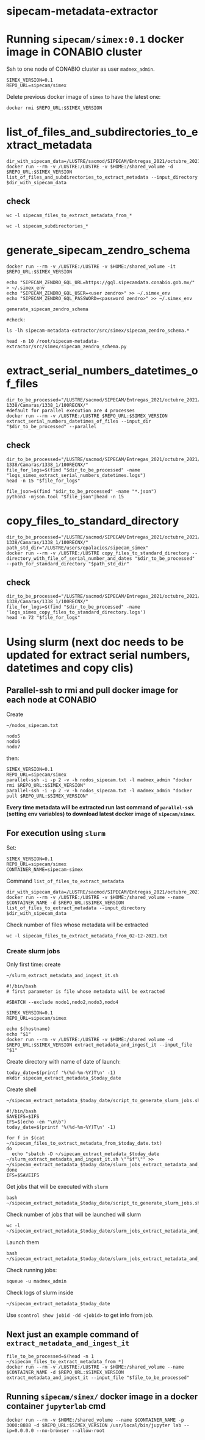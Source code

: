 # sipecam-metadata-extractor

# Running `sipecam/simex:0.1` docker image in CONABIO cluster

Ssh to one node of CONABIO cluster as user `madmex_admin`.

```
SIMEX_VERSION=0.1
REPO_URL=sipecam/simex
```

Delete previous docker image of `simex` to have the latest one:

```
docker rmi $REPO_URL:$SIMEX_VERSION
```

# list_of_files_and_subdirectories_to_extract_metadata

```
dir_with_sipecam_data=/LUSTRE/sacmod/SIPECAM/Entregas_2021/octubre_2021/SIPECAM/
docker run --rm -v /LUSTRE:/LUSTRE -v $HOME:/shared_volume -d $REPO_URL:$SIMEX_VERSION list_of_files_and_subdirectories_to_extract_metadata --input_directory $dir_with_sipecam_data
```

## check

```
wc -l sipecam_files_to_extract_metadata_from_*

wc -l sipecam_subdirectories_*
```

# generate_sipecam_zendro_schema

```
docker run --rm -v /LUSTRE:/LUSTRE -v $HOME:/shared_volume -it $REPO_URL:$SIMEX_VERSION

echo "SIPECAM_ZENDRO_GQL_URL=https://gql.sipecamdata.conabio.gob.mx/" > ~/.simex_env
echo "SIPECAM_ZENDRO_GQL_USER=<user zendro>" >> ~/.simex_env
echo "SIPECAM_ZENDRO_GQL_PASSWORD=<password zendro>" >> ~/.simex_env

generate_sipecam_zendro_schema

#check:

ls -lh sipecam-metadata-extractor/src/simex/sipecam_zendro_schema.*

head -n 10 /root/sipecam-metadata-extractor/src/simex/sipecam_zendro_schema.py

```

# extract_serial_numbers_datetimes_of_files

```
dir_to_be_processed="/LUSTRE/sacmod/SIPECAM/Entregas_2021/octubre_2021/SIPECAM/Playon 1338/Camaras/1338_1/100RECNX/"
#default for parallel execution are 4 processes
docker run --rm -v /LUSTRE:/LUSTRE $REPO_URL:$SIMEX_VERSION extract_serial_numbers_datetimes_of_files --input_dir "$dir_to_be_processed" --parallel
```

## check

```
dir_to_be_processed="/LUSTRE/sacmod/SIPECAM/Entregas_2021/octubre_2021/SIPECAM/Playon 1338/Camaras/1338_1/100RECNX/"
file_for_logs=$(find "$dir_to_be_processed" -name "logs_simex_extract_serial_numbers_datetimes.logs")
head -n 15 "$file_for_logs"

file_json=$(find "$dir_to_be_processed" -name "*.json")
python3 -mjson.tool "$file_json"|head -n 15
```


# copy_files_to_standard_directory

```
dir_to_be_processed="/LUSTRE/sacmod/SIPECAM/Entregas_2021/octubre_2021/SIPECAM/Playon 1338/Camaras/1338_1/100RECNX/"
path_std_dir="/LUSTRE/users/epalacios/sipecam_simex"
docker run --rm -v /LUSTRE:/LUSTRE copy_files_to_standard_directory --directory_with_file_of_serial_number_and_dates "$dir_to_be_processed" --path_for_standard_directory "$path_std_dir"
```

## check

```
dir_to_be_processed="/LUSTRE/sacmod/SIPECAM/Entregas_2021/octubre_2021/SIPECAM/Playon 1338/Camaras/1338_1/100RECNX/"
file_for_logs=$(find "$dir_to_be_processed" -name 'logs_simex_copy_files_to_standard_directory.logs')
head -n 72 "$file_for_logs"
```

# Using slurm (next doc needs to be updated for extract serial numbers, datetimes and copy clis)

## Parallel-ssh to rmi and pull docker image for each node at CONABIO

Create

```
~/nodos_sipecam.txt
```

```
nodo5
nodo6
nodo7
```

then:

```
SIMEX_VERSION=0.1
REPO_URL=sipecam/simex
parallel-ssh -i -p 2 -v -h nodos_sipecam.txt -l madmex_admin "docker rmi $REPO_URL:$SIMEX_VERSION"
parallel-ssh -i -p 2 -v -h nodos_sipecam.txt -l madmex_admin "docker pull $REPO_URL:$SIMEX_VERSION"
```

**Every time metadata will be extracted run last command of `parallel-ssh` (setting env variables) to download latest docker image of `sipecam/simex`.**


## For execution using `slurm`

Set:

```
SIMEX_VERSION=0.1
REPO_URL=sipecam/simex
CONTAINER_NAME=sipecam-simex
```

Command `list_of_files_to_extract_metadata`

```
dir_with_sipecam_data=/LUSTRE/sacmod/SIPECAM/Entregas_2021/octubre_2021/SIPECAM/
docker run --rm -v /LUSTRE:/LUSTRE -v $HOME:/shared_volume --name $CONTAINER_NAME -d $REPO_URL:$SIMEX_VERSION list_of_files_to_extract_metadata --input_directory $dir_with_sipecam_data
```

Check number of files whose metadata will be extracted

```
wc -l sipecam_files_to_extract_metadata_from_02-12-2021.txt
```

### Create slurm jobs

Only first time: create 

```
~/slurm_extract_metadata_and_ingest_it.sh
```

```
#!/bin/bash
# first parameter is file whose metadata will be extracted

#SBATCH --exclude nodo1,nodo2,nodo3,nodo4

SIMEX_VERSION=0.1
REPO_URL=sipecam/simex

echo $(hostname)
echo "$1"
docker run --rm -v /LUSTRE:/LUSTRE -v $HOME:/shared_volume -d $REPO_URL:$SIMEX_VERSION extract_metadata_and_ingest_it --input_file "$1"
```

Create directory with name of date of launch:

```
today_date=$(printf '%(%d-%m-%Y)T\n' -1)
mkdir sipecam_extract_metadata_$today_date
```

Create shell 

```
~/sipecam_extract_metadata_$today_date/script_to_generate_slurm_jobs.sh
```

```
#!/bin/bash
SAVEIFS=$IFS
IFS=$(echo -en "\n\b")
today_date=$(printf '%(%d-%m-%Y)T\n' -1)

for f in $(cat ~/sipecam_files_to_extract_metadata_from_$today_date.txt)
do
  echo "sbatch -D ~/sipecam_extract_metadata_$today_date ~/slurm_extract_metadata_and_ingest_it.sh \""$f"\"" >> ~/sipecam_extract_metadata_$today_date/slurm_jobs_extract_metadata_and_ingest_it.sh
done
IFS=$SAVEIFS
```

Get jobs that will be executed with `slurm`

```
bash ~/sipecam_extract_metadata_$today_date/script_to_generate_slurm_jobs.sh
```

Check number of jobs that will be launched will slurm

```
wc -l ~/sipecam_extract_metadata_$today_date/slurm_jobs_extract_metadata_and_ingest_it.sh
```

Launch them

```
bash ~/sipecam_extract_metadata_$today_date/slurm_jobs_extract_metadata_and_ingest_it.sh
```

Check running jobs:

```
squeue -u madmex_admin
```

Check logs of slurm inside 

```
~/sipecam_extract_metadata_$today_date
```

Use `scontrol show jobid -dd <jobid>` to get info from job.

## Next just an example command of `extract_metadata_and_ingest_it`

```
file_to_be_processed=$(head -n 1 ~/sipecam_files_to_extract_metadata_from_*)
docker run --rm -v /LUSTRE:/LUSTRE -v $HOME:/shared_volume --name $CONTAINER_NAME -d $REPO_URL:$SIMEX_VERSION extract_metadata_and_ingest_it --input_file "$file_to_be_processed"
```

## Running `sipecam/simex/` docker image in a docker container `jupyterlab` cmd

```
docker run --rm -v $HOME:/shared_volume --name $CONTAINER_NAME -p 3000:8888 -d $REPO_URL:$SIMEX_VERSION /usr/local/bin/jupyter lab --ip=0.0.0.0 --no-browser --allow-root
```
